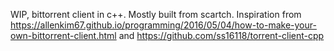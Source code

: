 WIP, bittorrent client in c++. Mostly built from scartch. Inspiration from https://allenkim67.github.io/programming/2016/05/04/how-to-make-your-own-bittorrent-client.html and https://github.com/ss16118/torrent-client-cpp
